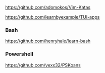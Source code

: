 https://github.com/adomokos/Vim-Katas

https://github.com/learnbyexample/TUI-apps

### Bash
https://github.com/henryhale/learn-bash

### Powershell 
https://github.com/vexx32/PSKoans

